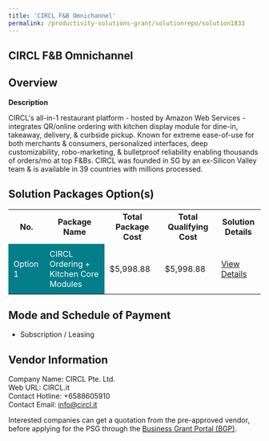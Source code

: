 ```yaml
---
title: 'CIRCL F&B Omnichannel'
permalink: /productivity-solutions-grant/solutionrepo/solution1833
---
```


## CIRCL F&B Omnichannel

## Overview

**Description**

CIRCL's all-in-1 restaurant platform - hosted by Amazon Web Services - integrates QR/online ordering with kitchen display module for dine-in, takeaway, delivery, & curbside pickup. Known for extreme ease-of-use for both merchants & consumers, personalized interfaces, deep customizability, robo-marketing, & bulletproof reliability enabling thousands of orders/mo at top F&Bs. CIRCL was founded in SG by an ex-Silicon Valley team & is available in 39 countries with millions processed.

## Solution Packages Option(s)

<table>
<tr>
<th><b>No.</b></th>
<th><b>Package Name</b></th>
<th><b>Total Package Cost</b></th>
<th><b>Total Qualifying Cost</b></th>
<th><b>Solution Details</b></th>
</tr>
<tr>
<td style='padding: 10px; background-color: #037E8A; color: #FFFFFF;'>Option 1</td>
<td style='padding: 10px; background-color: #037E8A; color: #FFFFFF;'>CIRCL Ordering + Kitchen Core Modules</td>
<td style='padding: 10px;'>$5,998.88</td>
<td style='padding: 10px;'>$5,998.88</td>
<td style='padding: 10px;'><a href='/images/psg/Circl_F_BOmnichannel_Desensitised_Annex3_Part1.pdf' target='_blank'>View Details</a></td>
</tr>
</table>

## Mode and Schedule of Payment

 - Subscription / Leasing

## Vendor Information

 Company Name: CIRCL Pte. Ltd.<br>Web URL: CIRCL.it <br>Contact Hotline: +6588605910 <br>Contact Email: info@circl.it <br>

Interested companies can get a quotation from the pre-approved vendor, before applying for the PSG through the <a href='https://www.businessgrants.gov.sg/' target='_blank' rel='noopener'>Business Grant Portal (BGP)</a>.

<script src="/jquery/resize-tables.js"></script>
